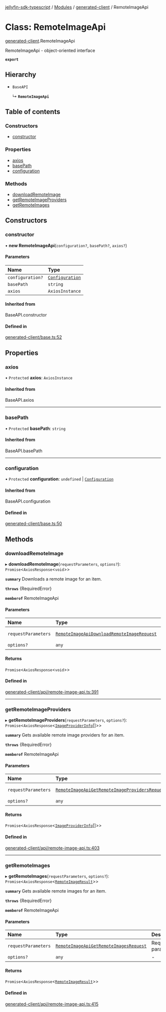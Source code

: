 [jellyfin-sdk-typescript](../README.md) / [Modules](../modules.md) / [generated-client](../modules/generated_client.md) / RemoteImageApi

# Class: RemoteImageApi

[generated-client](../modules/generated_client.md).RemoteImageApi

RemoteImageApi - object-oriented interface

**`export`**

## Hierarchy

- `BaseAPI`

  ↳ **`RemoteImageApi`**

## Table of contents

### Constructors

- [constructor](generated_client.RemoteImageApi.md#constructor)

### Properties

- [axios](generated_client.RemoteImageApi.md#axios)
- [basePath](generated_client.RemoteImageApi.md#basepath)
- [configuration](generated_client.RemoteImageApi.md#configuration)

### Methods

- [downloadRemoteImage](generated_client.RemoteImageApi.md#downloadremoteimage)
- [getRemoteImageProviders](generated_client.RemoteImageApi.md#getremoteimageproviders)
- [getRemoteImages](generated_client.RemoteImageApi.md#getremoteimages)

## Constructors

### constructor

• **new RemoteImageApi**(`configuration?`, `basePath?`, `axios?`)

#### Parameters

| Name | Type |
| :------ | :------ |
| `configuration?` | [`Configuration`](generated_client.Configuration.md) |
| `basePath` | `string` |
| `axios` | `AxiosInstance` |

#### Inherited from

BaseAPI.constructor

#### Defined in

[generated-client/base.ts:52](https://github.com/thornbill/jellyfin-sdk-typescript/blob/b0f5501/src/generated-client/base.ts#L52)

## Properties

### axios

• `Protected` **axios**: `AxiosInstance`

#### Inherited from

BaseAPI.axios

___

### basePath

• `Protected` **basePath**: `string`

#### Inherited from

BaseAPI.basePath

___

### configuration

• `Protected` **configuration**: `undefined` \| [`Configuration`](generated_client.Configuration.md)

#### Inherited from

BaseAPI.configuration

#### Defined in

[generated-client/base.ts:50](https://github.com/thornbill/jellyfin-sdk-typescript/blob/b0f5501/src/generated-client/base.ts#L50)

## Methods

### downloadRemoteImage

▸ **downloadRemoteImage**(`requestParameters`, `options?`): `Promise`<`AxiosResponse`<`void`\>\>

**`summary`** Downloads a remote image for an item.

**`throws`** {RequiredError}

**`memberof`** RemoteImageApi

#### Parameters

| Name | Type | Description |
| :------ | :------ | :------ |
| `requestParameters` | [`RemoteImageApiDownloadRemoteImageRequest`](../interfaces/generated_client.RemoteImageApiDownloadRemoteImageRequest.md) | Request parameters. |
| `options?` | `any` | - |

#### Returns

`Promise`<`AxiosResponse`<`void`\>\>

#### Defined in

[generated-client/api/remote-image-api.ts:391](https://github.com/thornbill/jellyfin-sdk-typescript/blob/b0f5501/src/generated-client/api/remote-image-api.ts#L391)

___

### getRemoteImageProviders

▸ **getRemoteImageProviders**(`requestParameters`, `options?`): `Promise`<`AxiosResponse`<[`ImageProviderInfo`](../interfaces/generated_client.ImageProviderInfo.md)[]\>\>

**`summary`** Gets available remote image providers for an item.

**`throws`** {RequiredError}

**`memberof`** RemoteImageApi

#### Parameters

| Name | Type | Description |
| :------ | :------ | :------ |
| `requestParameters` | [`RemoteImageApiGetRemoteImageProvidersRequest`](../interfaces/generated_client.RemoteImageApiGetRemoteImageProvidersRequest.md) | Request parameters. |
| `options?` | `any` | - |

#### Returns

`Promise`<`AxiosResponse`<[`ImageProviderInfo`](../interfaces/generated_client.ImageProviderInfo.md)[]\>\>

#### Defined in

[generated-client/api/remote-image-api.ts:403](https://github.com/thornbill/jellyfin-sdk-typescript/blob/b0f5501/src/generated-client/api/remote-image-api.ts#L403)

___

### getRemoteImages

▸ **getRemoteImages**(`requestParameters`, `options?`): `Promise`<`AxiosResponse`<[`RemoteImageResult`](../interfaces/generated_client.RemoteImageResult.md)\>\>

**`summary`** Gets available remote images for an item.

**`throws`** {RequiredError}

**`memberof`** RemoteImageApi

#### Parameters

| Name | Type | Description |
| :------ | :------ | :------ |
| `requestParameters` | [`RemoteImageApiGetRemoteImagesRequest`](../interfaces/generated_client.RemoteImageApiGetRemoteImagesRequest.md) | Request parameters. |
| `options?` | `any` | - |

#### Returns

`Promise`<`AxiosResponse`<[`RemoteImageResult`](../interfaces/generated_client.RemoteImageResult.md)\>\>

#### Defined in

[generated-client/api/remote-image-api.ts:415](https://github.com/thornbill/jellyfin-sdk-typescript/blob/b0f5501/src/generated-client/api/remote-image-api.ts#L415)
